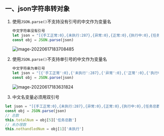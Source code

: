 ## 一、json字符串转对象

1. 使用`JSON.parse()`不支持没有引号的中文作为变量名

   ```typescript
   中文字符串没有引号
   let json = "[{手工正常:0},{未执行:287},{异常:0},{正常:0},{执行中:0},{任务总数:287}]"
   const obj = JSON.parse(json)
   ```

   ![image-20220617183708485](@alias/image-20220617183708485.png)

2. 使用`JSON.parse()`不支持单引号的中文作为变量名

   ```typescript
   中文字符串为单引号
   let json = "[{'手工正常':0},{'未执行':287},{'异常':0},{'正常':0},{'执行中':0},{'任务总数':287}]"
   const obj = JSON.parse(json)
   ```

   ![image-20220617183631824](@alias/image-20220617183631824.png)

3. 中文名变量必须用双引号

```typescript
let json = "[{手工正常:0},{未执行:287},{异常:0},{正常:0},{执行中:0},{任务总数:287}]"
const obj = JSON.parse(json)
// 总数
this.totalNum = obj[5]['任务总数']
// 未办理数
this.nothandledNum = obj[1]['未执行']
```

<Valine></Valine>